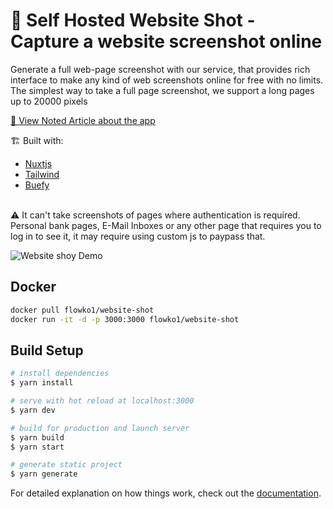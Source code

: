 # 📸 Self Hosted Website Shot - Capture a website screenshot online



Generate a full web-page screenshot with our service, that provides rich interface to make any kind of web screenshots online for free with no limits. The simplest way to take a full page screenshot, we support a long pages up to 20000 pixels

[📰 View Noted Article about the app](https://noted.lol/take-full-website-screenshots-with-the-self-hosted-website-shot/)

🏗️ Built with:

- [Nuxtjs](https://nuxtjs.org/)
- [Tailwind](https://tailwindcss.com/)
- [Buefy](https://buefy.org/documentation/start/)

<br/>
⚠️ It can't take screenshots of pages where authentication is required. Personal bank pages, E-Mail Inboxes or any other page that requires you to log in to see it, it may require using custom js to paypass that.




![Website shoy Demo](https://user-images.githubusercontent.com/35883748/174443804-83ff76aa-1b7b-430b-914d-2330b72a7084.png)



## Docker
```bash
docker pull flowko1/website-shot
docker run -it -d -p 3000:3000 flowko1/website-shot
```

## Build Setup

```bash
# install dependencies
$ yarn install

# serve with hot reload at localhost:3000
$ yarn dev

# build for production and launch server
$ yarn build
$ yarn start

# generate static project
$ yarn generate
```

For detailed explanation on how things work, check out the [documentation](https://nuxtjs.org).
